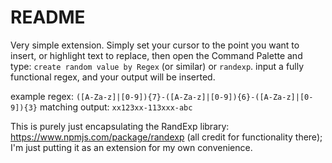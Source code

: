 # README

Very simple extension. Simply set your cursor to the point you want to insert, or highlight text to replace, then open the Command Palette and type: `create random value by Regex` (or similar) or `randexp`. input a fully functional regex, and your output will be inserted.

example regex: `([A-Za-z]|[0-9]){7}-([A-Za-z]|[0-9]){6}-([A-Za-z]|[0-9]){3}`
matching output: `xx123xx-113xxx-abc`

This is purely just encapsulating the RandExp library: https://www.npmjs.com/package/randexp  (all credit for functionality there); I'm just putting it as an extension for my own convenience.
